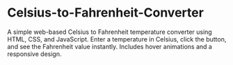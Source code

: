 # Celsius-to-Fahrenheit-Converter
A simple web-based Celsius to Fahrenheit temperature converter using HTML, CSS, and JavaScript. Enter a temperature in Celsius, click the button, and see the Fahrenheit value instantly. Includes hover animations and a responsive design.

